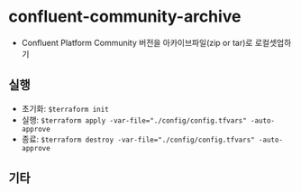 # confluent-community-archive
- Confluent Platform Community 버전을 아카이브파일(zip or tar)로 로컬셋업하기

## 실행
- 초기화: `$terraform init`
- 실행: `$terraform apply -var-file="./config/config.tfvars" -auto-approve`
- 종료: `$terraform destroy -var-file="./config/config.tfvars" -auto-approve`

## 기타

